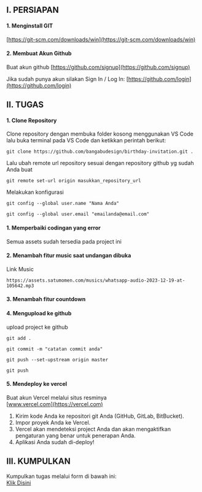 ## I. PERSIAPAN
#### 1. Menginstall GIT
[https://git-scm.com/downloads/win](https://git-scm.com/downloads/win)

#### 2. Membuat Akun Github
Buat akun github
[https://github.com/signup](https://github.com/signup)

Jika sudah punya akun silakan Sign In / Log In:
[https://github.com/login](https://github.com/login)

## II. TUGAS
#### 1. Clone Repository
Clone repository dengan membuka folder kosong menggunakan VS Code lalu buka terminal pada VS Code dan ketikkan perintah berikut:
```
git clone https://github.com/bangabudesign/birthday-invitation.git .
```
Lalu ubah remote url repository sesuai dengan repository github yg sudah Anda buat
```
git remote set-url origin masukkan_repository_url
```
Melakukan konfigurasi
```
git config --global user.name "Nama Anda"
```
```
git config --global user.email "emailanda@email.com"
```
#### 1. Memperbaiki codingan yang error
Semua assets sudah tersedia pada project ini
#### 2. Menambah fitur music saat undangan dibuka
Link Music
```
https://assets.satumomen.com/musics/whatsapp-audio-2023-12-19-at-105642.mp3
```
#### 3. Menambah fitur countdown
#### 4. Mengupload ke github
upload project ke github
```
git add .
```
```
git commit -m "catatan commit anda"
```
```
git push --set-upstream origin master
```
```
git push
```
#### 5. Mendeploy ke vercel
Buat akun Vercel melalui situs resminya\
[www.vercel.com](https://vercel.com)

1. Kirim kode Anda ke repositori git Anda (GitHub, GitLab, BitBucket).
2. Impor proyek Anda ke Vercel.
3. Vercel akan mendeteksi project Anda dan akan mengaktifkan pengaturan yang benar untuk penerapan Anda.
4. Aplikasi Anda sudah di-deploy! 
## III. KUMPULKAN
Kumpulkan tugas melalui form di bawah ini:\
[Klik Disini](https://forms.gle/1eTtqMfrjNqy4hAJ7)
